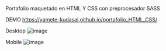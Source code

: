 Portafolio maquetado en HTML Y CSS con preprocesador SASS

DEMO
https://yamete-kudasai.github.io/portafolio_HTML_CSS/


Desktop
![image](https://github.com/Yamete-Kudasai/portafolio_HTML_CSS/assets/70662445/1406f07a-ec4a-4c71-90d7-1dffa38bf1f1)


Mobile
![image](https://github.com/Yamete-Kudasai/portafolio_HTML_CSS/assets/70662445/64f3370f-914e-4564-bfd5-be0b1e0dd622)
